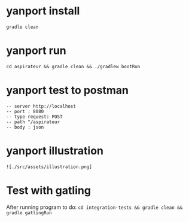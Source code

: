 # yanport install

 `gradle clean`

# yanport run

`cd aspirateur && gradle clean && ./gradlew bootRun`

# yanport test to postman

    -- server http://localhost
    -- port : 8080
    -- type request: POST
    -- path "/aspirateur
    -- body : json

# yanport illustration

    ![./src/assets/illustration.png]

# Test with gatling 
After running program to do:
 `cd integration-tests && gradle clean && gradle gatlingRun` 